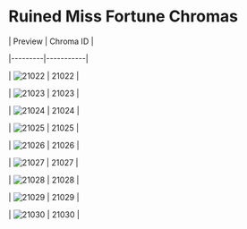 # Ruined Miss Fortune Chromas


| Preview | Chroma ID |

|---------|-----------|

| ![21022](https://raw.communitydragon.org/latest/plugins/rcp-be-lol-game-data/global/default/v1/champion-chroma-images/21/21022.png) | 21022 |

| ![21023](https://raw.communitydragon.org/latest/plugins/rcp-be-lol-game-data/global/default/v1/champion-chroma-images/21/21023.png) | 21023 |

| ![21024](https://raw.communitydragon.org/latest/plugins/rcp-be-lol-game-data/global/default/v1/champion-chroma-images/21/21024.png) | 21024 |

| ![21025](https://raw.communitydragon.org/latest/plugins/rcp-be-lol-game-data/global/default/v1/champion-chroma-images/21/21025.png) | 21025 |

| ![21026](https://raw.communitydragon.org/latest/plugins/rcp-be-lol-game-data/global/default/v1/champion-chroma-images/21/21026.png) | 21026 |

| ![21027](https://raw.communitydragon.org/latest/plugins/rcp-be-lol-game-data/global/default/v1/champion-chroma-images/21/21027.png) | 21027 |

| ![21028](https://raw.communitydragon.org/latest/plugins/rcp-be-lol-game-data/global/default/v1/champion-chroma-images/21/21028.png) | 21028 |

| ![21029](https://raw.communitydragon.org/latest/plugins/rcp-be-lol-game-data/global/default/v1/champion-chroma-images/21/21029.png) | 21029 |

| ![21030](https://raw.communitydragon.org/latest/plugins/rcp-be-lol-game-data/global/default/v1/champion-chroma-images/21/21030.png) | 21030 |